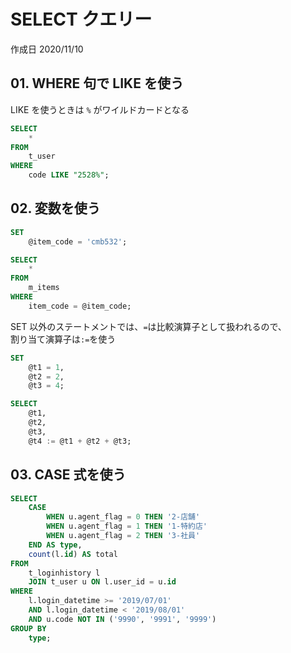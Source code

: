 # SELECT クエリー

作成日 2020/11/10

## 01. WHERE 句で LIKE を使う

LIKE を使うときは `%` がワイルドカードとなる

```sql
SELECT
    *
FROM
    t_user
WHERE
    code LIKE "2528%";
```

## 02. 変数を使う

```sql
SET
    @item_code = 'cmb532';

SELECT
    *
FROM
    m_items
WHERE
    item_code = @item_code;
```

SET 以外のステートメントでは、`=`は比較演算子として扱われるので、\
割り当て演算子は`:=`を使う

```sql
SET
    @t1 = 1,
    @t2 = 2,
    @t3 = 4;

SELECT
    @t1,
    @t2,
    @t3,
    @t4 := @t1 + @t2 + @t3;
```

## 03. CASE 式を使う

```sql
SELECT
    CASE
        WHEN u.agent_flag = 0 THEN '2-店舗'
        WHEN u.agent_flag = 1 THEN '1-特約店'
        WHEN u.agent_flag = 2 THEN '3-社員'
    END AS type,
    count(l.id) AS total
FROM
    t_loginhistory l
    JOIN t_user u ON l.user_id = u.id
WHERE
    l.login_datetime >= '2019/07/01'
    AND l.login_datetime < '2019/08/01'
    AND u.code NOT IN ('9990', '9991', '9999')
GROUP BY
    type;
```
